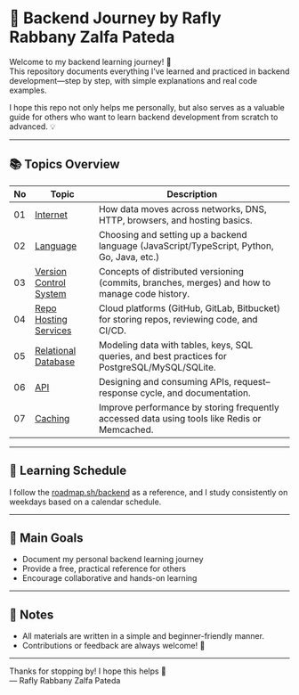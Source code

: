 # 🧠 Backend Journey by Rafly Rabbany Zalfa Pateda

Welcome to my backend learning journey! 🎯  
This repository documents everything I’ve learned and practiced in backend development—step by step, with simple explanations and real code examples.

I hope this repo not only helps me personally, but also serves as a valuable guide for others who want to learn backend development from scratch to advanced. 💡

---

## 📚 Topics Overview

| No  | Topic                                                 | Description                                                                                    |
| --- | ----------------------------------------------------- | ---------------------------------------------------------------------------------------------- |
| 01  | [Internet](./01-internet/)                            | How data moves across networks, DNS, HTTP, browsers, and hosting basics.                       |
| 02  | [Language](./02-language/)                            | Choosing and setting up a backend language (JavaScript/TypeScript, Python, Go, Java, etc.)     |
| 03  | [Version Control System](./03-version-control-system) | Concepts of distributed versioning (commits, branches, merges) and how to manage code history. |
| 04  | [Repo Hosting Services](./04-repo-hosting-services)   | Cloud platforms (GitHub, GitLab, Bitbucket) for storing repos, reviewing code, and CI/CD.      |
| 05  | [Relational Database](./05-relational-database/)      | Modeling data with tables, keys, SQL queries, and best practices for PostgreSQL/MySQL/SQLite.  |
| 06  | [API](./06-API/)                                      | Designing and consuming APIs, request–response cycle, and documentation.                       |
| 07  | [Caching](./07-caching/)                              | Improve performance by storing frequently accessed data using tools like Redis or Memcached.   |

---

## 🔗 Learning Schedule

I follow the [roadmap.sh/backend](https://roadmap.sh/backend) as a reference, and I study consistently on weekdays based on a calendar schedule.

---

## 💪 Main Goals

- Document my personal backend learning journey
- Provide a free, practical reference for others
- Encourage collaborative and hands-on learning

---

## 📌 Notes

- All materials are written in a simple and beginner-friendly manner.
- Contributions or feedback are always welcome! 🙌

---

Thanks for stopping by! I hope this helps 🚀  
— Rafly Rabbany Zalfa Pateda
